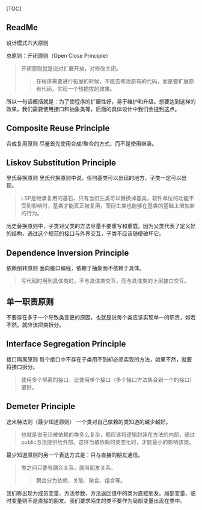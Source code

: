 [TOC]

## ReadMe

设计模式六大原则

总原则：开闭原则（Open Close Principle）
> 开闭原则就是说对扩展开放，对修改关闭。
>> 在程序需要进行拓展的时候，不能去修改原有的代码，而是要扩展原有代码，实现一个热插拔的效果。

所以一句话概括就是：为了使程序的扩展性好，易于维护和升级。想要达到这样的效果，我们需要使用接口和抽象类等，后面的具体设计中我们会提到这点。


## Composite Reuse Principle
合成复用原则
尽量首先使用合成/聚合的方式，而不是使用继承。


## Liskov Substitution Principle
里氏替换原则
里氏代换原则中说，任何基类可以出现的地方，子类一定可以出现。
> LSP是继承复用的基石，只有当衍生类可以替换掉基类，软件单位的功能不受到影响时，基类才能真正被复用，而衍生类也能够在基类的基础上增加新的行为。

历史替换原则中，子类对父类的方法尽量不要重写和重载。因为父类代表了定义好的结构，通过这个规范的接口与外界交互，子类不应该随便破坏它。



## Dependence Inversion Principle
依赖倒转原则
面向接口编程，依赖于抽象而不依赖于具体。
> 写代码时用到具体类时，不与具体类交互，而与具体类的上层接口交互。


## 单一职责原则
不要存在多于一个导致类变更的原因，也就是说每个类应该实现单一的职责，如若不然，就应该把类拆分。


## Interface Segregation Principle
接口隔离原则
每个接口中不存在子类用不到却必须实现的方法，如果不然，就要将接口拆分。
> 使用多个隔离的接口，比使用单个接口（多个接口方法集合到一个的接口）要好。

 

## Demeter Principle
迪米特法则（最少知道原则）
一个类对自己依赖的类知道的越少越好。
> 也就是说无论被依赖的类多么复杂，都应该将逻辑封装在方法的内部，通过public方法提供给外部。这样当被依赖的类变化时，才能最小的影响该类。

最少知道原则的另一个表达方式是：只与直接的朋友通信。
> 类之间只要有耦合关系，就叫朋友关系。  
>> 耦合分为依赖、关联、聚合、组合等。

我们称出现为成员变量、方法参数、方法返回值中的类为直接朋友。局部变量、临时变量则不是直接的朋友。我们要求陌生的类不要作为局部变量出现在类中。

